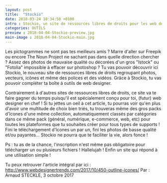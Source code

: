 ```yaml
---
layout: post
title:  "Stockio"
date: 2018-03-24 10:34:58 +0100
intro : Stockio, un site de ressources libres de droits pour les web designers.
categories: OUTILS
preview : 2018-04-04-Stockio-preview.jpg
main-image : 2018-04-04-Stockio-main.jpg
---
```


Les pictogrammes ne sont pas tes meilleurs amis ? Marre d'aller sur Freepik ou encore The Noun Project ne sachant pas dans quelle direction chercher ? Assez des photos de mauvaise qualité ou décorées d'un gros "Istock" ou "Fotolia" impossible à effacer sur photoshop ? Tu vas pouvoir découvrir ici Stockio, le nouveau site de ressources libres de droits regroupant photos, vecteurs, icônes et même des polices et des vidéos. Grâce à Stockio, tu vas pouvoir compléter ta boîte à outils de web designer.

Contrairement à d'autres sites de ressources libres de droits, ce site va te faire gagner du temps puisqu'il est spécialement conçu pour toi, (futur) web designer en chef ! Si tu jettes un oeil à cet article, tu pourras voir qu'en plus d'avoir une multitude de choix bien triés, tu trouveras même des gros packs d'îcones d'une même collection, automatiquement classés par catégories dans ce même pack (général, numérique, e-commerce, web, etc) pour toutes les plateformes que tu souhaites créer pour tous types de supports ! Fini le téléchargement d'îcones un par un, fini les photos de basse qualité et/ou payantes... Stockio ne pourra que te faciliter la vie, alors fonce !

Ps : tu as de la chance, l'inscription n'est même pas obligatoire pour télécharger un ou plusieurs fichiers ! Hallelujah ! Enfin un site qui répond à une utilisation simple !

Tu peux retrouver l'article intégral par ici : http://www.webdesignertrends.com/2017/10/450-outline-icones/
Par : Arnaud STECKLE, 3 octobre 2017
